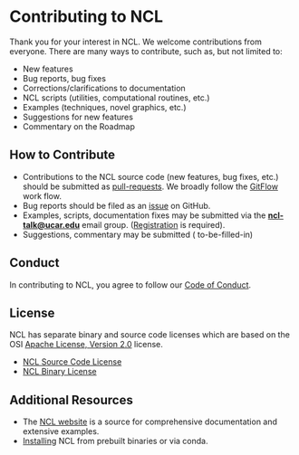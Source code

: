 # Contributing to NCL

Thank you for your interest in NCL. We welcome contributions from everyone. There are many ways to contribute, such as, but not limited to:

- New features
- Bug reports, bug fixes
- Corrections/clarifications to documentation
- NCL scripts (utilities, computational routines, etc.)
- Examples (techniques, novel graphics, etc.)
- Suggestions for new features
- Commentary on the Roadmap

## How to Contribute

- Contributions to the NCL source code (new features, bug fixes, etc.) should be submitted as [pull-requests](https://help.github.com/articles/about-pull-requests/). We broadly follow the [GitFlow](https://datasift.github.io/gitflow/IntroducingGitFlow.html) work flow.
- Bug reports should be filed as an [issue](https://github.com/NCAR/ncl/issues) on GitHub.
- Examples, scripts, documentation fixes may be submitted via the **ncl-talk@ucar.edu** email group. ([Registration](http://mailman.ucar.edu/mailman/listinfo/ncl-talk) is required).
- Suggestions, commentary may be submitted ( to-be-filled-in)

## Conduct

In contributing to NCL, you agree to follow our [Code of Conduct]( to-be-filled-in).

## License

NCL has separate binary and source code licenses which are based on the OSI <a href="http://www.opensource.org/licenses/apache2.0.php">Apache License, Version 2.0</a> license.

* [NCL Source Code License](LICENSE.md#ncl-source-code-license)
* [NCL Binary License](LICENSE.md#ncl-binary-license)

## Additional Resources

- The [NCL website](http://ncl.ucar.edu/) is a source for comprehensive documentation and extensive examples.
- [Installing](http://ncl.ucar.edu/Download/) NCL from prebuilt binaries or via conda.
